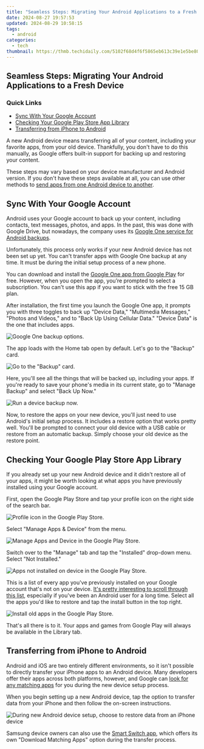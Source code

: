 ```yaml
---
title: "Seamless Steps: Migrating Your Android Applications to a Fresh Device"
date: 2024-08-27 19:57:53
updated: 2024-08-29 10:58:15
tags:
  - android
categories:
  - tech
thumbnail: https://thmb.techidaily.com/5102f68d4f6f5865eb613c39e1e5be805ea96bcf031e721bf44a46da711c7234.jpg
---
```


## Seamless Steps: Migrating Your Android Applications to a Fresh Device

### Quick Links

* [Sync With Your Google Account](https://snapchat-videos.techidaily.com/updated-myspace-gurus-gabbing-via-snapchat/)
* [Checking Your Google Play Store App Library](https://tech-revival.techidaily.com/15-simple-ways-to-integrate-gpt-into-workflow/)
* [Transferring from iPhone to Android](https://smart-video-creator.techidaily.com/new-the-complete-guide-to-avi-file-splitting-and-trimming-for-beginners-for-2024/)

 A new Android device means transferring all of your content, including your favorite apps, from your old device. Thankfully, you don't have to do this manually, as Google offers built-in support for backing up and restoring your content.

 These steps may vary based on your device manufacturer and Android version. If you don't have these steps available at all, you can use other methods to [send apps from one Android device to another](https://digital-screen-recording.techidaily.com/in-2024-expert-picks-top-5-high-performing-android-recorders/).

##  Sync With Your Google Account

 Android uses your Google account to back up your content, including contacts, text messages, photos, and apps. In the past, this was done with Google Drive, but nowadays, the company uses its [Google One service for Android backups](https://youtube-help.techidaily.com/in-2024-master-your-stream-utilizing-youtubes-av1-technology/).

 Unfortunately, this process only works if your new Android device has not been set up yet. You can't transfer apps with Google One backup at any time. It must be during the initial setup process of a new phone.

 You can download and install the [Google One app from Google Play](https://www.anrdoezrs.net/links/3607085/type/dlg/sid/UUhtgUeUpU213384/https://play.google.com/store/apps/details?id=com.google.android.apps.subscriptions.red&hl=en%5FUS) for free. However, when you open the app, you’re prompted to select a subscription. You can't use this app if you want to stick with the free 15 GB plan.

After installation, the first time you launch the Google One app, it prompts you with three toggles to back up "Device Data," "Multimedia Messages," "Photos and Videos," and to "Back Up Using Cellular Data." "Device Data" is the one that includes apps.

![Google One backup options.](https://static1.howtogeekimages.com/wordpress/wp-content/uploads/2023/10/screenshot_2023-10-12-17-00-10-58_0a370f0d2693dedf8307a438b85a146e.jpg) 

 The app loads with the Home tab open by default. Let's go to the "Backup" card.

![Go to the "Backup" card.](https://static1.howtogeekimages.com/wordpress/wp-content/uploads/2023/10/screenshot_2023-10-12-16-45-03-53_0a370f0d2693dedf8307a438b85a146e.jpg) 

 Here, you'll see all the things that will be backed up, including your apps. If you're ready to save your phone's media in its current state, go to "Manage Backup" and select "Back Up Now."

![Run a device backup now.](https://static1.howtogeekimages.com/wordpress/wp-content/uploads/2023/10/screenshot_2023-10-12-16-52-59-33_0a370f0d2693dedf8307a438b85a146e.jpg) 

 Now, to restore the apps on your new device, you'll just need to use Android's initial setup process. It includes a restore option that works pretty well. You'll be prompted to connect your old device with a USB cable or restore from an automatic backup. Simply choose your old device as the restore point.

## 

##  Checking Your Google Play Store App Library

 If you already set up your new Android device and it didn't restore all of your apps, it might be worth looking at what apps you have previously installed using your Google account.

 First, open the Google Play Store and tap your profile icon on the right side of the search bar.

![Profile icon in the Google Play Store.](https://static1.howtogeekimages.com/wordpress/wp-content/uploads/2023/12/screenshot_2023-12-04-12-45-01-17_b5a5c5cb02ca09c784c5d88160e2ec24.jpg) 

 Select "Manage Apps & Device" from the menu.

![Manage Apps and Device in the Google Play Store.](https://static1.howtogeekimages.com/wordpress/wp-content/uploads/2023/12/screenshot_2023-12-04-12-45-04-35_b5a5c5cb02ca09c784c5d88160e2ec24.jpg) 

 Switch over to the "Manage" tab and tap the "Installed" drop-down menu. Select "Not Installed."

![Apps not installed on device in the Google Play Store.](https://static1.howtogeekimages.com/wordpress/wp-content/uploads/2023/12/screenshot_2023-12-04-12-45-37-86_b5a5c5cb02ca09c784c5d88160e2ec24.jpg) 

 This is a list of every app you've previously installed on your Google account that's not on your device. [It's pretty interesting to scroll through this list](https://article-posts.techidaily.com/2024-approved-draw-deftly-delight-fast-win10s-pathway-to-proficient-picture-edits/), especially if you've been an Android user for a long time. Select all the apps you'd like to restore and tap the install button in the top right.

![Install old apps in the Google Play Store.](https://static1.howtogeekimages.com/wordpress/wp-content/uploads/2023/12/screenshot_2023-12-04-12-45-59-78_b5a5c5cb02ca09c784c5d88160e2ec24.jpg) 

 That's all there is to it. Your apps and games from Google Play will always be available in the Library tab.

##  Transferring from iPhone to Android

 Android and iOS are two entirely different environments, so it isn't possible to directly transfer your iPhone apps to an Android device. Many developers offer their apps across both platforms, however, and Google can [look for any matching apps](https://apple-account.techidaily.com/how-to-reset-the-security-questions-of-your-apple-id-from-your-apple-iphone-8-plus-by-drfone-ios/) for you during the new device setup process.

 When you begin setting up a new Android device, tap the option to transfer data from your iPhone and then follow the on-screen instructions.

![During new Android device setup, choose to restore data from an iPhone device](https://static1.howtogeekimages.com/wordpress/wp-content/uploads/2019/09/Android-Transfer-Apps-Transfer-from-iPhone.png) 

 Samsung device owners can also use the [Smart Switch app](https://shop-links.co/link/?exclusive=1&publisher_slug=itechdaily19598&url=https%3A%2F%2Fwww.samsung.com%2Fus%2Fsupport%2Fowners%2Fapp%2Fsmart-switch), which offers its own "Download Matching Apps" option during the transfer process.

<ins class="adsbygoogle"
     style="display:block"
     data-ad-format="autorelaxed"
     data-ad-client="ca-pub-7571918770474297"
     data-ad-slot="1223367746"></ins>



<ins class="adsbygoogle"
     style="display:block"
     data-ad-client="ca-pub-7571918770474297"
     data-ad-slot="8358498916"
     data-ad-format="auto"
     data-full-width-responsive="true"></ins>
